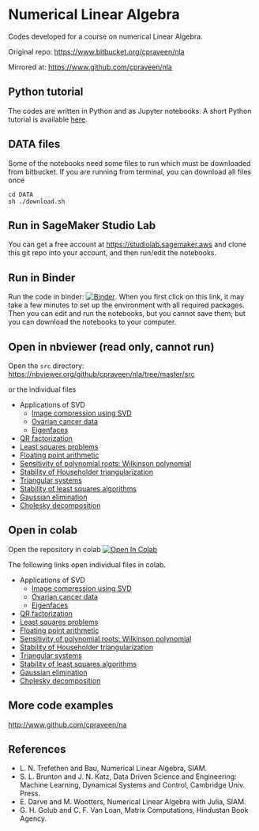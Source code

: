 # Numerical Linear Algebra

Codes developed for a course on numerical Linear Algebra.

Original repo: https://www.bitbucket.org/cpraveen/nla

Mirrored at: https://www.github.com/cpraveen/nla

## Python tutorial

The codes are written in Python and as Jupyter notebooks. A short Python tutorial is available [here](http://www.github.com/cpraveen/python).

## DATA files

Some of the notebooks need some files to run which must be downloaded from bitbucket. If you are running from terminal, you can download all files once

```
cd DATA
sh ./download.sh
```

## Run in SageMaker Studio Lab

You can get a free account at https://studiolab.sagemaker.aws and clone this git repo into your account, and then run/edit the notebooks.

## Run in Binder

Run the code in binder: [![Binder](https://mybinder.org/badge_logo.svg)](https://mybinder.org/v2/gh/cpraveen/nla/HEAD). When you first click on this link, it may take a few minutes to set up the environment with all required packages. Then you can edit and run the notebooks, but you cannot save them; but you can download the notebooks to your computer.

## Open in nbviewer (read only, cannot run)

Open the `src` directory: https://nbviewer.org/github/cpraveen/nla/tree/master/src

or the individual files

* Applications of SVD
  * [Image compression using SVD](https://nbviewer.org/github/cpraveen/nla/blob/master/src/dog.ipynb)
  * [Ovarian cancer data](https://nbviewer.org/github/cpraveen/nla/blob/master/src/ovarian_cancer.ipynb)
  * [Eigenfaces](https://nbviewer.org/github/cpraveen/nla/blob/master/src/eigenfaces.ipynb)
* [QR factorization](https://nbviewer.org/github/cpraveen/nla/blob/master/src/qr.ipynb)
* [Least squares problems](https://nbviewer.org/github/cpraveen/nla/blob/master/src/least_squares.ipynb)
* [Floating point arithmetic](https://nbviewer.org/github/cpraveen/nla/blob/master/src/floating_point.ipynb)
* [Sensitivity of polynomial roots: Wilkinson polynomial](https://nbviewer.org/github/cpraveen/nla/blob/master/src/wilkinson_poly.ipynb)
* [Stability of Householder triangularization](https://nbviewer.org/github/cpraveen/nla/blob/master/src/house_stability.ipynb)
* [Triangular systems](https://nbviewer.org/github/cpraveen/nla/blob/master/src/tri_sys.ipynb)
* [Stability of least squares algorithms](https://nbviewer.org/github/cpraveen/nla/blob/master/src/least_squares_stability.ipynb)
* [Gaussian elimination](https://nbviewer.org/github/cpraveen/nla/blob/master/src/gauss_elim.ipynb)
* [Cholesky decomposition](https://nbviewer.org/github/cpraveen/nla/blob/master/src/cholesky.ipynb)


## Open in colab

Open the repository in colab [![Open In Colab](https://colab.research.google.com/assets/colab-badge.svg)](https://colab.research.google.com/github/cpraveen/nla)

The following links open individual files in colab.

* Applications of SVD
  * [Image compression using SVD](http://colab.research.google.com/github/cpraveen/nla/blob/master/src/dog.ipynb)
  * [Ovarian cancer data](http://colab.research.google.com/github/cpraveen/nla/blob/master/src/ovarian_cancer.ipynb)
  * [Eigenfaces](http://colab.research.google.com/github/cpraveen/nla/blob/master/src/eigenfaces.ipynb)
* [QR factorization](http://colab.research.google.com/github/cpraveen/nla/blob/master/src/qr.ipynb)
* [Least squares problems](http://colab.research.google.com/github/cpraveen/nla/blob/master/src/least_squares.ipynb)
* [Floating point arithmetic](http://colab.research.google.com/github/cpraveen/nla/blob/master/src/floating_point.ipynb)
* [Sensitivity of polynomial roots: Wilkinson polynomial](http://colab.research.google.com/github/cpraveen/nla/blob/master/src/wilkinson_poly.ipynb)
* [Stability of Householder triangularization](http://colab.research.google.com/github/cpraveen/nla/blob/master/src/house_stability.ipynb)
* [Triangular systems](http://colab.research.google.com/github/cpraveen/nla/blob/master/src/tri_sys.ipynb)
* [Stability of least squares algorithms](http://colab.research.google.com/github/cpraveen/nla/blob/master/src/least_squares_stability.ipynb)
* [Gaussian elimination](http://colab.research.google.com/github/cpraveen/nla/blob/master/src/gauss_elim.ipynb)
* [Cholesky decomposition](http://colab.research.google.com/github/cpraveen/nla/blob/master/src/cholesky.ipynb)

## More code examples

http://www.github.com/cpraveen/na

## References

* L. N. Trefethen and Bau, Numerical Linear Algebra, SIAM.
* S. L. Brunton and J. N. Katz, Data Driven Science and Engineering: Machine Learning, Dynamical Systems and Control, Cambridge Univ. Press.
* E. Darve and M. Wootters, Numerical Linear Algebra with Julia, SIAM.
* G. H. Golub and C. F. Van Loan, Matrix Computations, Hindustan Book Agency.
